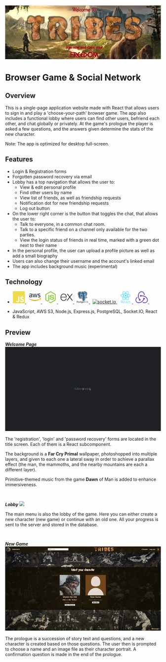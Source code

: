 <img src="public/github_tribes_logo.png"></img>

# Browser Game & Social Network

## Overview

This is a single-page application website made with React that allows users to sign in and play a 'choose-your-path' browser game.
The app also includes a functional lobby where users can find other users, befriend each other, and chat globally or privately.
At the game's prologue the player is asked a few questions, and the answers given determine the stats of the new character.

Note: The app is optimized for desktop full-screen.

## Features

-   Login & Registration forms
-   Forgotten password recovery via email
-   Lobby has a top navigation that allows the user to:
    -   View & edit personal profile
    -   Find other users by name
    -   View list of friends, as well as friendship requests
    -   Notification dot for new friendship requests
    -   Log out button
-   On the lower right corner is the button that toggles the chat, that allows the user to:
    -   Talk to everyone, in a common chat room.
    -   Talk to a specific friend on a channel only available for the two parties.
    -   View the login status of friends in real time, marked with a green dot next to their name
-   In the personal profile, the user can upload a profile picture as well as add a small biography
-   Users can also change their username and the account's linked email
-   The app includes background music (experimental)

## Technology

-   <p> <a href="https://developer.mozilla.org/en-US/docs/Web/JavaScript" target="_blank"> <img src="https://raw.githubusercontent.com/devicons/devicon/c5378d6c2510ffa0b3e4475af95618a8048d6cf1/icons/javascript/javascript-plain.svg" alt="javascript" width="40" height="40"/> </a> &nbsp; <a href="https://aws.amazon.com" target="_blank"> <img src="https://raw.githubusercontent.com/devicons/devicon/c5378d6c2510ffa0b3e4475af95618a8048d6cf1/icons/amazonwebservices/amazonwebservices-original-wordmark.svg" alt="aws" width="40" height="40"/> </a> &nbsp; <a href="https://nodejs.org" target="_blank"> <img src="https://raw.githubusercontent.com/devicons/devicon/c5378d6c2510ffa0b3e4475af95618a8048d6cf1/icons/nodejs/nodejs-original.svg" alt="nodejs" width="40" height="40"/> </a> &nbsp; <a href="https://expressjs.com" target="_blank"> <img src="https://raw.githubusercontent.com/devicons/devicon/c5378d6c2510ffa0b3e4475af95618a8048d6cf1/icons/express/express-original.svg" alt="express" width="40" height="40"/> </a> &nbsp; <a href="https://www.postgresql.org" target="_blank"> <img src="https://raw.githubusercontent.com/devicons/devicon/c5378d6c2510ffa0b3e4475af95618a8048d6cf1/icons/postgresql/postgresql-original-wordmark.svg" alt="postgresql" width="40" height="40"/> </a> &nbsp; <a href="https://socket.io/" target="_blank"> <img src="https://cdn.jsdelivr.net/gh/devicons/devicon/icons/socketio/socketio-original.svg" alt="socket.io" width="40" height="40"/> </a> &nbsp; <a href="https://reactjs.org/" target="_blank"> <img src="https://raw.githubusercontent.com/devicons/devicon/c5378d6c2510ffa0b3e4475af95618a8048d6cf1/icons/react/react-original-wordmark.svg" alt="react" width="40" height="40"/> </a> &nbsp; <a href="https://redux.js.org" target="_blank"> <img src="https://raw.githubusercontent.com/devicons/devicon/c5378d6c2510ffa0b3e4475af95618a8048d6cf1/icons/redux/redux-original.svg" alt="redux" width="40" height="40"/> </a> &nbsp; </p>

-   JavaScript, AWS S3, Node.js, Express.js, PostgreSQL, Socket.IO, React & Redux

## Preview

**_Welcome Page_**
<img src="public/tribes_01.gif">

<p> The 'registration', 'login' and 'password recovery' forms are located in the title screen. Each of them is a React subcomponent.</p>

<p>The background is a <b>Far Cry Primal</b> wallpaper, photoshopped into multiple layers, and given to each one a lateral sway in order to achieve a parallax effect (the man, the mammoths, and the nearby mountains are each a different layer).</p>

<p>Primitive-themed music from the game <b>Dawn</b> of Man is added to enhance immersiveness.</p>

<br>

**_Lobby_**
<img src="public/tribes_02.gif">

<p>The main menu is also the lobby of the game. Here you can either create a new character (new game) or continue with an old one. All your progress is sent to the server and stored in the database.</p>

<br>

**_New Game_**
<img src="public/tribes_03.gif">

<p>The prologue is a succession of story text and questions, and a new character is created based on those questions. The user then is prompted to choose a name and an image file as their character portrait. A confirmation question is made in the end of the prologue.</p>

<br>
